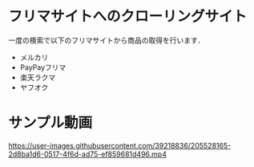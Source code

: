 # フリマサイトへのクローリングサイト
一度の検索で以下のフリマサイトから商品の取得を行います．
- メルカリ
- PayPayフリマ
- 楽天ラクマ
- ヤフオク

# サンプル動画

https://user-images.githubusercontent.com/39218836/205528165-2d8ba1d6-0517-4f6d-ad75-ef859681d496.mp4

